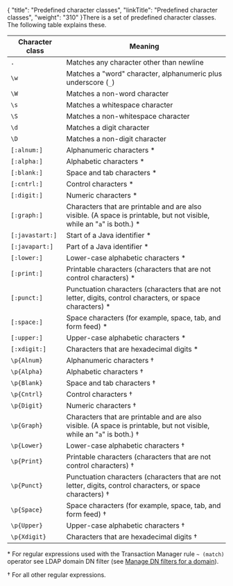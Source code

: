 {
    "title": "Predefined character classes",
    "linkTitle": "Predefined character classes",
    "weight": "310"
}There is a set of predefined character classes. The following table explains these.

<table>
   <thead>
      <tr>
<th class="HeadE-Column1-Header1">Character class         </th>
<th class="HeadD-Column1-Header1">Meaning         </th>
      </tr>
   </thead>
   <tbody>
      <tr>
         <td><code>.</code>         </td>
         <td>Matches any character other than newline         </td>
      </tr>
      <tr>
         <td><code>\w</code>         </td>
         <td>Matches a "word" character, alphanumeric plus underscore (<code>_</code>)         </td>
      </tr>
      <tr>
         <td><code>\W</code>         </td>
         <td>Matches a non-word character         </td>
      </tr>
      <tr>
         <td><code>\s</code>         </td>
         <td>Matches a whitespace character         </td>
      </tr>
      <tr>
         <td><code>\S</code>         </td>
         <td>Matches a non-whitespace character         </td>
      </tr>
      <tr>
         <td><code>\d</code>         </td>
         <td>Matches a digit character         </td>
      </tr>
      <tr>
         <td><code>\D</code>         </td>
         <td>Matches a non-digit character         </td>
      </tr>
      <tr>
         <td><code>[:alnum:]</code>         </td>
         <td>Alphanumeric characters *         </td>
      </tr>
      <tr>
         <td><code>[:alpha:]</code>         </td>
         <td>Alphabetic characters *         </td>
      </tr>
      <tr>
         <td><code>[:blank:]</code>         </td>
         <td>Space and tab characters *         </td>
      </tr>
      <tr>
         <td><code>[:cntrl:]</code>         </td>
         <td>Control characters *         </td>
      </tr>
      <tr>
         <td><code>[:digit:]</code>         </td>
         <td>Numeric characters *         </td>
      </tr>
      <tr>
         <td><code>[:graph:]</code>         </td>
         <td>Characters that are printable and are also visible. (A space is printable, but not visible, while an "<code>a</code>" is both.) *         </td>
      </tr>
      <tr>
         <td><code>[:javastart:]</code>         </td>
         <td>Start of a Java identifier *         </td>
      </tr>
      <tr>
         <td><code>[:javapart:]</code>         </td>
         <td>Part of a Java identifier *         </td>
      </tr>
      <tr>
         <td><code>[:lower:]</code>         </td>
         <td>Lower-case alphabetic characters *         </td>
      </tr>
      <tr>
         <td><code>[:print:]</code>         </td>
         <td>Printable characters (characters that are not control characters) *         </td>
      </tr>
      <tr>
         <td><code>[:punct:]</code>         </td>
         <td>Punctuation characters (characters that are not letter, digits, control characters, or space characters) *         </td>
      </tr>
      <tr>
         <td><code>[:space:]</code>         </td>
         <td>Space characters (for example, space, tab, and form feed) *         </td>
      </tr>
      <tr>
         <td><code>[:upper:]</code>         </td>
         <td>Upper-case alphabetic characters *         </td>
      </tr>
      <tr>
         <td><code>[:xdigit:]</code>         </td>
         <td>Characters that are hexadecimal digits *         </td>
      </tr>
      <tr>
         <td><code>\p{Alnum}</code>         </td>
         <td>Alphanumeric characters †         </td>
      </tr>
      <tr>
         <td><code>\p{Alpha}</code>         </td>
         <td>Alphabetic characters †         </td>
      </tr>
      <tr>
         <td><code>\p{Blank}</code>         </td>
         <td>Space and tab characters †         </td>
      </tr>
      <tr>
         <td><code>\p{Cntrl}</code>         </td>
         <td>Control characters †         </td>
      </tr>
      <tr>
         <td><code>\p{Digit}</code>         </td>
         <td>Numeric characters †         </td>
      </tr>
      <tr>
         <td><code>\p{Graph}</code>         </td>
         <td>Characters that are printable and are also visible. (A space is printable, but not visible, while an "<code>a</code>" is both.) †         </td>
      </tr>
      <tr>
         <td><code>\p{Lower}</code>         </td>
         <td>Lower-case alphabetic characters †         </td>
      </tr>
      <tr>
         <td><code>\p{Print}</code>         </td>
         <td>Printable characters (characters that are not control characters) †         </td>
      </tr>
      <tr>
         <td><code>\p{Punct}</code>         </td>
         <td>Punctuation characters (characters that are not letter, digits, control characters, or space characters) †         </td>
      </tr>
      <tr>
         <td><code>\p{Space}</code>         </td>
         <td>Space characters (for example, space, tab, and form feed) †         </td>
      </tr>
      <tr>
         <td><code>\p{Upper}</code>         </td>
         <td>Upper-case alphabetic characters †         </td>
      </tr>
      <tr>
         <td><code>\p{Xdigit}</code>         </td>
         <td>Characters that are hexadecimal digits †         </td>
      </tr>
   </tbody>
</table>

\* For regular expressions used with the Transaction Manager rule `~ (match)` operator see LDAP domain DN filter (see [Manage DN filters for a domain](../../c_st_authentication/t_st_ldapsettings/t_st_manage_dn_filters_for_domain#Manage)).

† For all other regular expressions.
